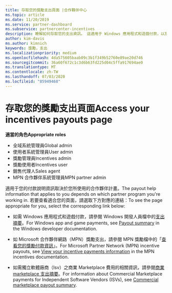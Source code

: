```yaml
---
title: 存取您的獎勵支出頁面 |合作夥伴中心
ms.topic: article
ms.date: 11/20/2019
ms.service: partner-dashboard
ms.subservice: partnercenter-incentives
description: 瞭解如何存取您的支出資訊。 這適用于 Windows 應用程式和遊戲付款，以及 MPN 獎勵支出。
author: kim-davis
ms.author: kimnich
keywords: 獎勵，支出
ms.localizationpriority: medium
ms.openlocfilehash: 4da575605baab09c3b1f349b52760e89ae20d746
ms.sourcegitcommit: 36a60f672c1c3d6b63fd225d04c5ffa917694ae0
ms.translationtype: MT
ms.contentlocale: zh-TW
ms.lasthandoff: 07/03/2020
ms.locfileid: "85949468"
---
```

# <a name="access-your-incentives-payouts-page"></a><span data-ttu-id="13522-105">存取您的獎勵支出頁面</span><span class="sxs-lookup"><span data-stu-id="13522-105">Access your incentives payouts page</span></span>

<span data-ttu-id="13522-106">**適當的角色**</span><span class="sxs-lookup"><span data-stu-id="13522-106">**Appropriate roles**</span></span>
-   <span data-ttu-id="13522-107">全域系統管理員</span><span class="sxs-lookup"><span data-stu-id="13522-107">Global admin</span></span>
-   <span data-ttu-id="13522-108">使用者系統管理員</span><span class="sxs-lookup"><span data-stu-id="13522-108">User admin</span></span>
-   <span data-ttu-id="13522-109">獎勵管理員</span><span class="sxs-lookup"><span data-stu-id="13522-109">Incentives admin</span></span>
-   <span data-ttu-id="13522-110">獎勵使用者</span><span class="sxs-lookup"><span data-stu-id="13522-110">Incentives user</span></span>
-   <span data-ttu-id="13522-111">銷售代理人</span><span class="sxs-lookup"><span data-stu-id="13522-111">Sales agent</span></span>
-   <span data-ttu-id="13522-112">MPN 合作夥伴系統管理員</span><span class="sxs-lookup"><span data-stu-id="13522-112">MPN partner admin</span></span>

<span data-ttu-id="13522-113">適用于您的付款說明資訊取決於您所使用的合作夥伴計畫。</span><span class="sxs-lookup"><span data-stu-id="13522-113">The payout help information that applies to you depends on which partner program you're working in.</span></span> <span data-ttu-id="13522-114">若要查看適合您的頁面，請選取下方對應的連結：</span><span class="sxs-lookup"><span data-stu-id="13522-114">To see the page appropriate for you, select the corresponding link below:</span></span>

- <span data-ttu-id="13522-115">如需 Windows 應用程式和遊戲付款，請參閱 Windows 開發人員檔中的[支出摘要](https://docs.microsoft.com/windows/uwp/publish/payout-summary)。</span><span class="sxs-lookup"><span data-stu-id="13522-115">For Windows app and game payments, see [Payout summary](https://docs.microsoft.com/windows/uwp/publish/payout-summary) in the Windows developer documentation.</span></span>

- <span data-ttu-id="13522-116">如 Microsoft 合作夥伴網路（MPN）獎勵支出，請參閱 MPN 獎勵檔中的「[查看您的獎勵付款資訊](understand-incentive-payouts.md)」。</span><span class="sxs-lookup"><span data-stu-id="13522-116">For Microsoft Partner Network (MPN) incentive payouts, see [View your incentive payments information](understand-incentive-payouts.md) in the MPN incentives documentation.</span></span>

- <span data-ttu-id="13522-117">如需獨立軟體廠商（Isv）之商業 Marketplace 費用的相關資訊，請參閱[商業 marketplace 支出摘要](https://docs.microsoft.com/azure/marketplace/partner-center-portal/payout-summary)。</span><span class="sxs-lookup"><span data-stu-id="13522-117">For information about Commercial Marketplace payments for Independent Software Vendors (ISVs), see [Commercial marketplace payout summary](https://docs.microsoft.com/azure/marketplace/partner-center-portal/payout-summary).</span></span>
